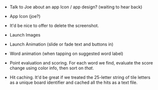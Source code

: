 * Talk to Joe about an app Icon / app design? (waiting to hear back)
* App Icon (joe?)
* It'd be nice to offer to delete the screenshot.
* Launch Images 
* Launch Animation (slide or fade text and buttons in)
* Word animation (when tapping on suggested word label)

* Point evaluation and scoring. For each word we find, evaluate the score
  change using color info, then sort on *that*.

* Hit caching. It'd be great if we treated the 25-letter string of tile letters
  as a unique board identifier and cached all the hits as a text file.




